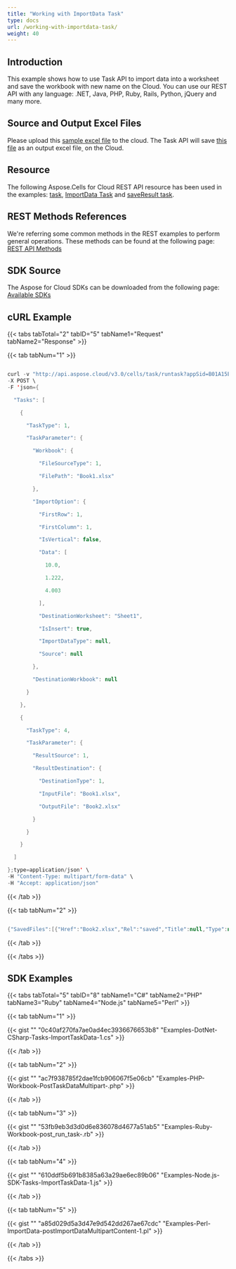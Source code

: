 ```yaml
---
title: "Working with ImportData Task"
type: docs
url: /working-with-importdata-task/
weight: 40
---
```


## **Introduction**
This example shows how to use Task API to import data into a worksheet and save the workbook with new name on the Cloud. You can use our REST API with any language: .NET, Java, PHP, Ruby, Rails, Python, jQuery and many more.
## **Source and Output Excel Files**
Please upload this [sample excel file](attachments/1540443/1839151.xlsx) to the cloud. The Task API will save [this file](attachments/1540443/1839152.xlsx) as an output excel file[ ](attachments/1540443/1839152.xlsx) on the Cloud.
## **Resource**
The following Aspose.Cells for Cloud REST API resource has been used in the examples: [task](), [ImportData Task]() and [saveResult task]().
## **REST Methods References**
We're referring some common methods in the REST examples to perform general operations. These methods can be found at the following page: [REST API Methods](http://www.aspose.com/docs/display/rest/REST+API+Methods)
## **SDK Source**
The Aspose for Cloud SDKs can be downloaded from the following page: [Available SDKs](/available-sdks/)
## **cURL Example**
{{< tabs tabTotal="2" tabID="5" tabName1="Request" tabName2="Response" >}}

{{< tab tabNum="1" >}}

```java

curl -v "http://api.aspose.cloud/v3.0/cells/task/runtask?appSid=B01A15E5-1B83-4B9A-8EB3-0F2BFA6AC766&signature=8IHfiBxpe9TI7ks%2BLflwMGPzSis" \
-X POST \
-F 'json={

  "Tasks": [

    {

      "TaskType": 1,

      "TaskParameter": {

        "Workbook": {

          "FileSourceType": 1,

          "FilePath": "Book1.xlsx"

        },

        "ImportOption": {

          "FirstRow": 1,

          "FirstColumn": 1,

          "IsVertical": false,

          "Data": [

            10.0,

            1.222,

            4.003

          ],

          "DestinationWorksheet": "Sheet1",

          "IsInsert": true,

          "ImportDataType": null,

          "Source": null

        },

        "DestinationWorkbook": null

      }

    },

    {

      "TaskType": 4,

      "TaskParameter": {

        "ResultSource": 1,

        "ResultDestination": {

          "DestinationType": 1,

          "InputFile": "Book1.xlsx",

          "OutputFile": "Book2.xlsx"

        }

      }

    }

  ]

};type=application/json' \
-H "Content-Type: multipart/form-data" \
-H "Accept: application/json"

```

{{< /tab >}}

{{< tab tabNum="2" >}}

```java

{"SavedFiles":[{"Href":"Book2.xlsx","Rel":"saved","Title":null,"Type":null}]}

```

{{< /tab >}}

{{< /tabs >}}
## **SDK Examples**
{{< tabs tabTotal="5" tabID="8" tabName1="C#" tabName2="PHP" tabName3="Ruby" tabName4="Node.js" tabName5="Perl" >}}

{{< tab tabNum="1" >}}

{{< gist "" "0c40af270fa7ae0ad4ec3936676653b8" "Examples-DotNet-CSharp-Tasks-ImportTaskData-1.cs" >}}

{{< /tab >}}

{{< tab tabNum="2" >}}

{{< gist "" "ac7f938785f2dae1fcb906067f5e06cb" "Examples-PHP-Workbook-PostTaskDataMultipart-.php" >}}

{{< /tab >}}

{{< tab tabNum="3" >}}

{{< gist "" "53fb9eb3d3d0d6e836078d4677a51ab5" "Examples-Ruby-Workbook-post\_run\_task-.rb" >}}

{{< /tab >}}

{{< tab tabNum="4" >}}

{{< gist "" "610ddf5b691b8385a63a29ae6ec89b06" "Examples-Node.js-SDK-Tasks-ImportTaskData-1.js" >}}

{{< /tab >}}

{{< tab tabNum="5" >}}

{{< gist "" "a85d029d5a3d47e9d542dd267ae67cdc" "Examples-Perl-ImportData-postImportDataMultipartContent-1.pl" >}}

{{< /tab >}}

{{< /tabs >}}

